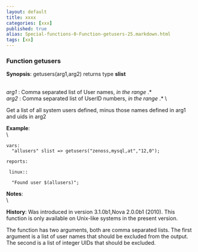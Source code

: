 ```yaml
---
layout: default
title: xxxx
categories: [xxx]
published: true
alias: Special-functions-0-Function-getusers-25.markdown.html
tags: [xx]
---
```


### Function getusers

**Synopsis**: getusers(arg1,arg2) returns type **slist**

\
 *arg1* : Comma separated list of User names, *in the range* .\* \
 *arg2* : Comma separated list of UserID numbers, *in the range* .\* \

Get a list of all system users defined, minus those names defined in
arg1 and uids in arg2

**Example**:\
 \

    vars:
      "allusers" slist => getusers("zenoss,mysql,at","12,0");

    reports:

     linux::

      "Found user $(allusers)";

**Notes**:\
 \

**History**: Was introduced in version 3.1.0b1,Nova 2.0.0b1 (2010). This
function is only available on Unix-like systems in the present version.

The function has two arguments, both are comma separated lists. The
first argument is a list of user names that should be excluded from the
output. The second is a list of integer UIDs that should be excluded.
